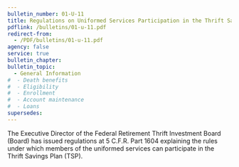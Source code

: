 ```yaml
---
bulletin_number: 01-U-11
title: Regulations on Uniformed Services Participation in the Thrift Savings Plan
pdflink: /bulletins/01-u-11.pdf
redirect-from:
  - /PDF/bulletins/01-u-11.pdf
agency: false
service: true
bulletin_chapter:
bulletin_topic:
  - General Information
#  - Death benefits
#  - Eligibility
#  - Enrollment
#  - Account maintenance
#  - Loans
supersedes:
---
```


The Executive Director of the Federal Retirement Thrift Investment Board (Board) has issued regulations at 5 C.F.R. Part 1604 explaining the rules under which members of the
uniformed services can participate in the Thrift Savings Plan (TSP).
